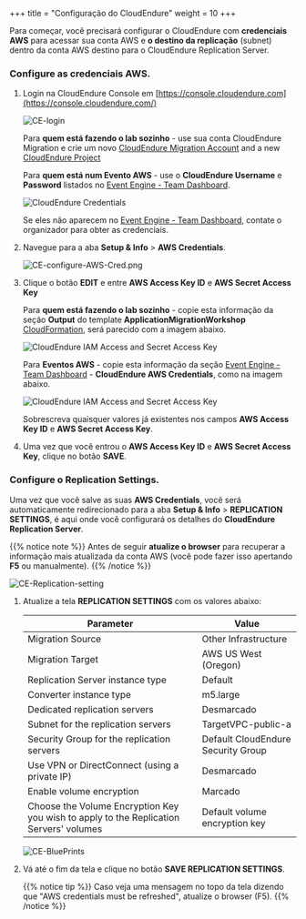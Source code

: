 +++
title = "Configuração do CloudEndure"
weight = 10
+++


Para começar, você precisará configurar o CloudEndure com **credenciais AWS** para acessar sua conta AWS e **o destino da replicação** (subnet) dentro da conta AWS destino para o CloudEndure Replication Server.

### Configure as credenciais AWS.

1. Login na CloudEndure Console em [https://console.cloudendure.com](https://console.cloudendure.com/)

    ![CE-login](/ce/CE-login.png)

    Para **quem está fazendo o lab sozinho** - use sua conta CloudEndure Migration e crie um novo [CloudEndure Migration Account](https://console.cloudendure.com/#/register/register) and a new <a href="https://docs.cloudendure.com/#Getting_Started_with_CloudEndure/Working_with_Projects/Working_with_Projects.htm#Creating_a_New_Project%3FTocPath%3DNavigation%7CGetting%2520Started%2520with%2520CloudEndure%7CWorking%2520with%2520Projects%7C_____2" target="_blank">CloudEndure Project</a>

    Para **quem está num Evento AWS** - use o **CloudEndure Username** e **Password** listados no <A href="https://dashboard.eventengine.run/dashboard" target="_blank">Event Engine - Team Dashboard</a>.

    ![CloudEndure Credentials](/ce/CE-console-credentials.png)

    Se eles não aparecem no <A href="https://dashboard.eventengine.run/dashboard" target="_blank">Event Engine - Team Dashboard</a>, contate o organizador para obter as credenciais.

2. Navegue para a aba **Setup & Info** > **AWS Credentials**.

    ![CE-configure-AWS-Cred.png](/ce/CE-configure-AWS-Cred.png.png)

3. Clique o botão **EDIT** e entre **AWS Access Key ID** e **AWS Secret Access Key** 
   
    Para **quem está fazendo o lab sozinho** - copie esta informação da seção **Output** do template **ApplicationMigrationWorkshop** <a href="https://us-west-2.console.aws.amazon.com/cloudformation/home?region=us-west-2#/" target="_blank">CloudFormation</a>, será parecido com a imagem abaixo.

    ![CloudEndure IAM Access and Secret Access Key](/ce/ce-self-service-accesskeys.png)

    Para **Eventos AWS** - copie esta informação da seção <A href="https://dashboard.eventengine.run/dashboard" target="_blank">Event Engine - Team Dashboard</a> - **CloudEndure AWS Credentials**, como na imagem abaixo.  

    ![CloudEndure IAM Access and Secret Access Key](/ce/CE-credentials.png)

    Sobrescreva quaisquer valores já existentes nos campos **AWS Access Key ID** e **AWS Secret Access Key**.

4. Uma vez que você entrou o **AWS Access Key ID** e **AWS Secret Access Key**, clique no botão **SAVE**.

### Configure o Replication Settings.

Uma vez que você salve as suas **AWS Credentials**, você será automaticamente redirecionado para a aba **Setup & Info** > **REPLICATION SETTINGS**, é aqui onde você configurará os detalhes do **CloudEndure Replication Server**.

{{% notice note %}}
Antes de seguir **atualize o browser** para recuperar a informação mais atualizada da conta AWS (você pode fazer isso apertando **F5** ou manualmente).
{{% /notice %}}

![CE-Replication-setting](/ce/CE-Replication-setting.png)

1. Atualize a tela **REPLICATION SETTINGS** com os valores abaixo:

    | Parameter                                  | Value                                                        |
    | ------------------------------------------ | ------------------------------------------------------------ |
    | Migration Source                           | Other Infrastructure                                         |
    | Migration Target                           | AWS US West (Oregon)                                         |
    | Replication Server instance type           | Default                                                      |
    | Converter instance type                    | m5.large                                                     |
    | Dedicated replication servers              | Desmarcado                                                    |
    | Subnet for the replication servers         | TargetVPC-public-a |
    | Security Group for the replication servers | Default CloudEndure Security Group                                                     |
    | Use VPN or DirectConnect (using a private IP) | Desmarcado                                                |
    | Enable volume encryption                   | Marcado                                                     |    
    | Choose the Volume Encryption Key you wish to apply to the Replication Servers' volumes | Default volume encryption key  |
    
    ![CE-BluePrints](/ce/ce-blueprint-details.png)

2. Vá até o fim da tela e clique no botão **SAVE REPLICATION SETTINGS**.

    {{% notice tip %}}
Caso veja uma mensagem no topo da tela dizendo que "AWS credentials must be refreshed", atualize o browser (F5).
{{% /notice %}}
